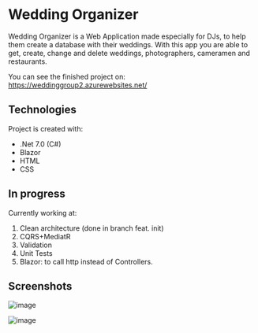 # Wedding Organizer

Wedding Organizer is a Web Application made especially for DJs, to help them create a database with their weddings.
With this app you are able to get, create, change and delete weddings, photographers, cameramen and restaurants.

You can see the finished project on: https://weddinggroup2.azurewebsites.net/

## Technologies
Project is created with:
* .Net 7.0 (C#)
* Blazor
* HTML
* CSS

## In progress
Currently working at:
1. Clean architecture (done in branch feat. init)
2. CQRS+MediatR
3. Validation
4. Unit Tests
5. Blazor: to call http instead of Controllers.

## Screenshots

![image](https://user-images.githubusercontent.com/111108615/217517997-37b1ea8d-9a83-4a67-981f-57cbe8e9e7cb.png)

![image](https://user-images.githubusercontent.com/111108615/217517000-1a5f162a-e46e-4224-849b-d37d3db5131a.png)

